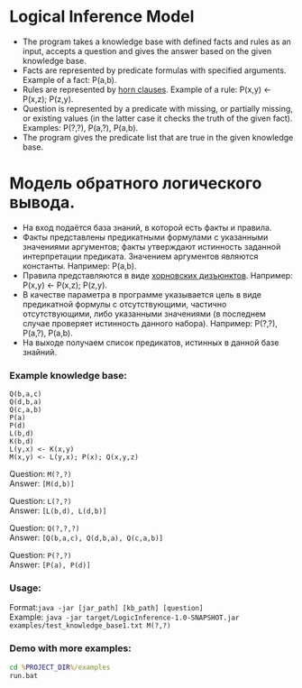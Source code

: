 Logical Inference Model
===============
* The program takes a knowledge base with defined facts and rules as an input, accepts a question and gives the answer based on the given knowledge base.
* Facts are represented by predicate formulas with specified arguments. Example of a fact: P(a,b).
* Rules are represented by [horn clauses](https://en.wikipedia.org/wiki/Horn_clause). Example of a rule: P(x,y) <- P(x,z); P(z,y).
* Question is represented by a predicate with missing, or partially missing, or existing values (in the latter case it checks the truth of the given fact). Examples: P(?,?), P(a,?), P(a,b).
* The program gives the predicate list that are true in the given knowledge base.


# Модель обратного логического вывода.

* На вход подаётся база знаний, в которой есть факты и правила.
* Факты представлены предикатными формулами с указанными значениями аргументов; факты утверждают истинность заданной интерпретации предиката. Значением аргументов являются константы. Например: P(a,b).
* Правила представляются в виде [хорновских дизъюнктов](https://ru.wikipedia.org/wiki/%D0%A5%D0%BE%D1%80%D0%BD%D0%BE%D0%B2%D1%81%D0%BA%D0%B8%D0%B9_%D0%B4%D0%B8%D0%B7%D1%8A%D1%8E%D0%BD%D0%BA%D1%82). Например: P(x,y) <- P(x,z); P(z,y).
* В качестве параметра в программe указывается цель в виде предикатной формулы с отсутствующими, частично отсутствующими, либо указанными значениями (в последнем случае проверяет истинность данного набора). Например: P(?,?), P(a,?), P(a,b).
* На выходе получаем список предикатов, истинных в данной базе знайний.

### Example knowledge base:
```
Q(b,a,c)
Q(d,b,a)
Q(c,a,b)
P(a)
P(d)
L(b,d)
K(b,d)
L(y,x) <- K(x,y)
M(x,y) <- L(y,x); P(x); Q(x,y,z)
```
Question: `M(?,?)`  
Answer: `[M(d,b)]`

Question: `L(?,?)`  
Answer: `[L(b,d), L(d,b)]`

Question: `Q(?,?,?)`  
Answer: `[Q(b,a,c), Q(d,b,a), Q(c,a,b)]`

Question: `P(?,?)`  
Answer: `[P(a), P(d)]`

### Usage:
Format:`java -jar [jar_path] [kb_path] [question]`  
Example: `java -jar target/LogicInference-1.0-SNAPSHOT.jar examples/test_knowledge_base1.txt M(?,?)`

### Demo with more examples:
```bat
cd %PROJECT_DIR%/examples
run.bat
```
